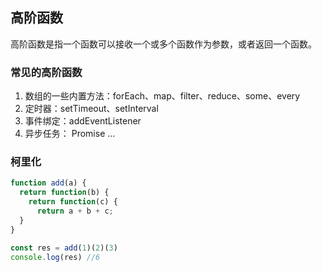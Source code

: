 ## 高阶函数

高阶函数是指一个函数可以接收一个或多个函数作为参数，或者返回一个函数。

### 常见的高阶函数

1. 数组的一些内置方法：forEach、map、filter、reduce、some、every
2. 定时器：setTimeout、setInterval
3. 事件绑定：addEventListener
4. 异步任务： Promise
   ...

### 柯里化

```js
function add(a) {
  return function(b) {
    return function(c) {
      return a + b + c;
  }
}

const res = add(1)(2)(3)
console.log(res) //6
```
